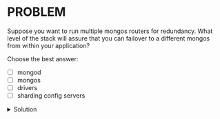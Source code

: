 # PROBLEM

Suppose you want to run multiple mongos routers for redundancy. What level of the stack will assure that you can failover to a different mongos from within your application?

Choose the best answer:

- [ ] mongod
- [ ] mongos
- [ ] drivers
- [ ] sharding config servers

<details>
	<summary>Solution</summary>
	<br>drivers
</details>
